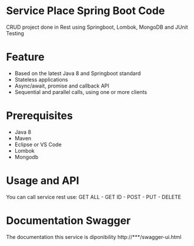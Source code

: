 # Service Place Spring Boot Code
CRUD project done in Rest using Springboot, Lombok, MongoDB and JUnit Testing

# Feature
 - Based on the latest Java 8 and Springboot standard
 - Stateless applications
 - Async/await, promise and callback API
 - Sequential and parallel calls, using one or more clients
 
 # Prerequisites
 - Java 8
 - Maven
 - Eclipse or VS Code
 - Lombok
 - Mongodb
 
 # Usage and API
 You can call service rest use:
 GET ALL - 
 GET ID - 
 POST - 
 PUT - 
 DELETE
 
 # Documentation Swagger
 The documentation this service is diponibility http://***/swagger-ui.html
